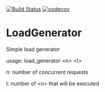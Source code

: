 
[![Build Status](https://travis-ci.org/lalanne/LoadGenerator.svg?branch=develop)](https://travis-ci.org/lalanne/LoadGenerator)
[![codecov](https://codecov.io/gh/lalanne/LoadGenerator/branch/develop/graph/badge.svg)](https://codecov.io/gh/lalanne/LoadGenerator)

# LoadGenerator
Simple load generator

usage: load_generator \<n\> \<t\> 

n: number of concurrent requests

t: number of \<n\> that will be executed
